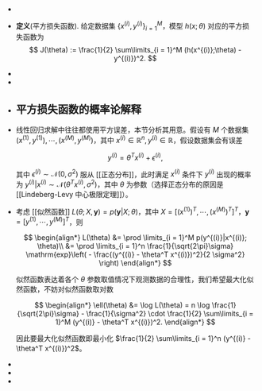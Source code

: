 -
- **定义**(平方损失函数). 给定数据集 $\{x^{(i)}, y^{(i)}\}_{i = 1}^M$，模型 $h(x;\theta)$ 对应的平方损失函数为
  $$ J(\theta) := \frac{1}{2} \sum\limits_{i = 1}^M (h(x^{(i)};\theta) - y^{(i)})^2. $$
-
-
- ## 平方损失函数的概率论解释
- 线性回归求解中往往都使用平方误差，本节分析其用意。假设有 $M$ 个数据集 $(x^{(1)}, y^{(1)}), \cdots, (x^{(M)}, y^{(M)})$，其中 $x^{(i)} \in \mathbb{R}^n, y^{(i)} \in \mathbb{R}$，假设数据集会有误差
  
  $$ y^{(i)} = \theta^T x^{(i)} + \epsilon^{(i)},$$
  
  其中 $\epsilon^{(i)} \sim \mathcal{N}(0, \sigma^2)$ 服从 [[正态分布]]，此时满足 $x^{(i)}$ 条件下 $y^{(i)}$ 出现的概率为 $y^{(i)}|x^{(i)} \sim \mathcal{N}(\theta^T x^{(i)}, \sigma^2)$，其中 $\theta$ 为参数（选择正态分布的原因是 [[Lindeberg-Levy 中心极限定理]]）。
- 考虑 [[似然函数]] $L(\theta; X, \mathbf{y}) = p(\mathbf{y} |X; \theta)$，其中 $X = [(x^{(1)})^T, \cdots, (x^{(M)})^T]^T$，$\mathbf{y} = [y^{(1)},\cdots, y^{(M)}]^T$，则
  
  $$
  \begin{align*}
  L(\theta) &= \prod \limits_{i = 1}^M p(y^{(i)}|x^{(i)}; \theta)\\
  &= \prod \limits_{i = 1}^n \frac{1}{\sqrt{2\pi}\sigma} \mathrm{exp}\left( - \frac{(y^{(i)} - \theta^T x^{(i)})^2}{2 \sigma^2} \right)
  \end{align*}
  $$
  
  似然函数表达着各个 $\theta$ 参数取值情况下观测数据的合理性，我们希望最大化似然函数，不妨对似然函数取对数
  
  $$
  \begin{align*}
  \ell(\theta) &= \log L(\theta) = n \log \frac{1}{\sqrt{2\pi}\sigma} - \frac{1}{\sigma^2} \cdot \frac{1}{2} \sum\limits_{i = 1}^M (y^{(i)} - \theta^T x^{(i)})^2.
  \end{align*}
  $$
  
  因此要最大化似然函数即最小化 $\frac{1}{2} \sum\limits_{i = 1}^n (y^{(i)} - \theta^T x^{(i)})^2$。
-
-
-